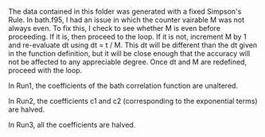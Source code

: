 The data contained in this folder was generated with a fixed
Simpson's Rule. In bath.f95, I had an issue in which the counter
vairable M was not always even. To fix this, I check to see
whether M is even before proceeding. If it is, then proceed to
the loop. If it is not, increment M by 1 and re-evaluate dt using
dt = t / M. This dt will be different than the dt given in the 
function definition, but it will be close enough that the accuracy
will not be affected to any appreciable degree. Once dt and M are
redefined, proceed with the loop.

In Run1, the coefficients of the bath correlation function are
unaltered.

In Run2, the coefficients c1 and c2 (corresponding to the
exponential terms) are halved.

In Run3, all the coefficients are halved.
